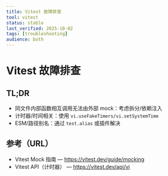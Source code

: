 ```yaml
---
title: Vitest 故障排查
tool: vitest
status: stable
last_verified: 2025-10-02
tags: [troubleshooting]
audience: both
---
```


# Vitest 故障排查

## TL;DR
- 同文件内部函数相互调用无法由外部 mock：考虑拆分/依赖注入
- 计时器/时间相关：使用 `vi.useFakeTimers/vi.setSystemTime`
- ESM/路径别名：通过 `test.alias` 或插件解决

## 参考（URL）
- Vitest Mock 指南 — https://vitest.dev/guide/mocking
- Vitest API（计时器） — https://vitest.dev/api/vi

